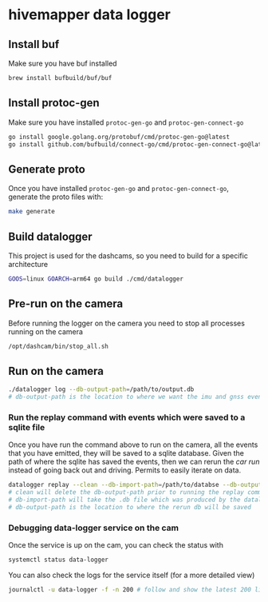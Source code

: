 # hivemapper data logger

## Install buf
Make sure you have buf installed
```bash
brew install bufbuild/buf/buf
```

## Install protoc-gen
Make sure you have installed `protoc-gen-go` and `protoc-gen-connect-go`
```bash
go install google.golang.org/protobuf/cmd/protoc-gen-go@latest
go install github.com/bufbuild/connect-go/cmd/protoc-gen-connect-go@latest
```

## Generate proto
Once you have installed `protoc-gen-go` and `protoc-gen-connect-go`, generate the proto files with:
```bash
make generate
```

## Build datalogger
This project is used for the dashcams, so you need to build for a specific architecture
```bash 
GOOS=linux GOARCH=arm64 go build ./cmd/datalogger
```

## Pre-run on the camera
Before running the logger on the camera you need to stop all processes running on the camera
```bash
/opt/dashcam/bin/stop_all.sh
```

## Run on the camera
```bash
./datalogger log --db-output-path=/path/to/output.db
# db-output-path is the location to where we want the imu and gnss events to be saved
```

### Run the replay command with events which were saved to a sqlite file
Once you have run the command above to run on the camera, all the events that you have emitted, they will be saved to a sqlite database. Given the path of where the sqlite has saved the events, then we can rerun the _car run_ instead of going back out and driving. Permits to easily iterate on data.
```bash
datalogger replay --clean --db-import-path=/path/to/databse --db-output-path=/tmp/out.db
# clean will delete the db-output-path prior to running the replay command -> this is good to remove previous runs
# db-import-path will take the .db file which was produced by the datalogger log command
# db-output-path is the location to where the rerun db will be saved
```

### Debugging data-logger service on the cam
Once the service is up on the cam, you can check the status with
```bash
systemctl status data-logger
```

You can also check the logs for the service itself (for a more detailed view)
```bash
journalctl -u data-logger -f -n 200 # follow and show the latest 200 lines
```
